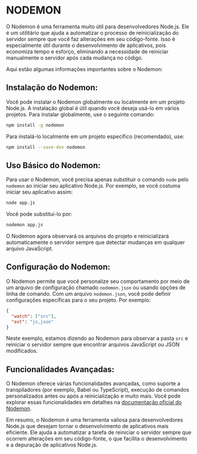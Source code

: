 # NODEMON
O Nodemon é uma ferramenta muito útil para desenvolvedores Node.js. Ele é um utilitário que ajuda a automatizar o processo de reinicialização do servidor sempre que você faz alterações em seu código-fonte. Isso é especialmente útil durante o desenvolvimento de aplicativos, pois economiza tempo e esforço, eliminando a necessidade de reiniciar manualmente o servidor após cada mudança no código.

Aqui estão algumas informações importantes sobre o Nodemon:

## Instalação do Nodemon:
Você pode instalar o Nodemon globalmente ou localmente em um projeto Node.js. A instalação global é útil quando você deseja usá-lo em vários projetos. Para instalar globalmente, use o seguinte comando:

```bash
npm install -g nodemon
```

Para instalá-lo localmente em um projeto específico (recomendado), use:

```bash
npm install --save-dev nodemon
```

## Uso Básico do Nodemon:
Para usar o Nodemon, você precisa apenas substituir o comando `node` pelo `nodemon` ao iniciar seu aplicativo Node.js. Por exemplo, se você costuma iniciar seu aplicativo assim:

```bash
node app.js
```

Você pode substituí-lo por:

```bash
nodemon app.js
```

O Nodemon agora observará os arquivos do projeto e reinicializará automaticamente o servidor sempre que detectar mudanças em qualquer arquivo JavaScript.

## Configuração do Nodemon:
O Nodemon permite que você personalize seu comportamento por meio de um arquivo de configuração chamado `nodemon.json` ou usando opções de linha de comando. Com um arquivo `nodemon.json`, você pode definir configurações específicas para o seu projeto. Por exemplo:

```json
{
  "watch": ["src"],
  "ext": "js,json"
}
```

Neste exemplo, estamos dizendo ao Nodemon para observar a pasta `src` e reiniciar o servidor sempre que encontrar arquivos JavaScript ou JSON modificados.

## Funcionalidades Avançadas:
O Nodemon oferece várias funcionalidades avançadas, como suporte a transpiladores (por exemplo, Babel ou TypeScript), execução de comandos personalizados antes ou após a reinicialização e muito mais. Você pode explorar essas funcionalidades em detalhes na [documentação oficial do Nodemon](https://nodemon.io/).

Em resumo, o Nodemon é uma ferramenta valiosa para desenvolvedores Node.js que desejam tornar o desenvolvimento de aplicativos mais eficiente. Ele ajuda a automatizar a tarefa de reiniciar o servidor sempre que ocorrem alterações em seu código-fonte, o que facilita o desenvolvimento e a depuração de aplicativos Node.js.